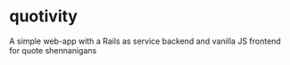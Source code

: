 # quotivity
A simple web-app with a Rails as service backend and vanilla JS frontend for quote shennanigans
